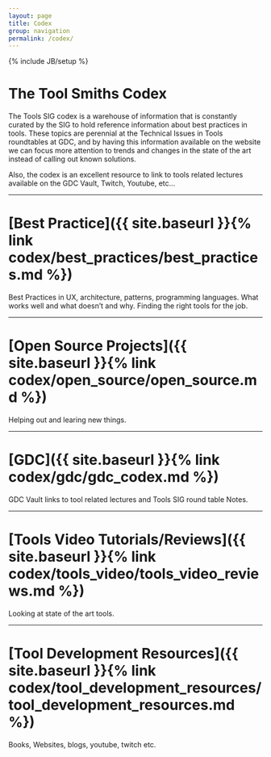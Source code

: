 ```yaml
---
layout: page
title: Codex
group: navigation
permalink: /codex/
---
```

{% include JB/setup %}

# The Tool Smiths Codex

The Tools SIG codex is a warehouse of information that is constantly curated by the SIG to hold reference information about best practices in tools. These topics are perennial at the Technical Issues in Tools roundtables at GDC, and by having this information available on the website we can focus more attention to trends and changes in the state of the art instead of calling out known solutions.

Also, the codex is an excellent resource to link to tools related lectures available on the GDC Vault, Twitch, Youtube, etc…

------

# [Best Practice]({{ site.baseurl }}{% link codex/best_practices/best_practices.md %})
Best Practices in UX, architecture, patterns, programming languages. What works well and what doesn’t and why. Finding the right tools for the job.

------

# [Open Source Projects]({{ site.baseurl }}{% link codex/open_source/open_source.md %})
Helping out and learing new things.

------

# [GDC]({{ site.baseurl }}{% link codex/gdc/gdc_codex.md %})
GDC Vault links to tool related lectures and Tools SIG round table Notes.

------

# [Tools Video Tutorials/Reviews]({{ site.baseurl }}{% link codex/tools_video/tools_video_reviews.md %})
Looking at state of the art tools.

------

# [Tool Development Resources]({{ site.baseurl }}{% link codex/tool_development_resources/tool_development_resources.md %})
Books, Websites, blogs, youtube, twitch etc.